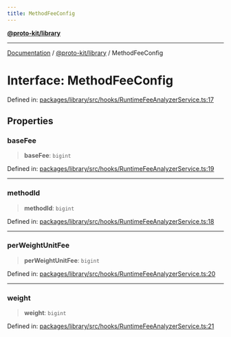 ```yaml
---
title: MethodFeeConfig
---
```


[**@proto-kit/library**](../README.md)

***

[Documentation](../../../README.md) / [@proto-kit/library](../README.md) / MethodFeeConfig

# Interface: MethodFeeConfig

Defined in: [packages/library/src/hooks/RuntimeFeeAnalyzerService.ts:17](https://github.com/proto-kit/framework/blob/28efa802e3737fc3b77339148b307ef7246f3ef1/packages/library/src/hooks/RuntimeFeeAnalyzerService.ts#L17)

## Properties

### baseFee

> **baseFee**: `bigint`

Defined in: [packages/library/src/hooks/RuntimeFeeAnalyzerService.ts:19](https://github.com/proto-kit/framework/blob/28efa802e3737fc3b77339148b307ef7246f3ef1/packages/library/src/hooks/RuntimeFeeAnalyzerService.ts#L19)

***

### methodId

> **methodId**: `bigint`

Defined in: [packages/library/src/hooks/RuntimeFeeAnalyzerService.ts:18](https://github.com/proto-kit/framework/blob/28efa802e3737fc3b77339148b307ef7246f3ef1/packages/library/src/hooks/RuntimeFeeAnalyzerService.ts#L18)

***

### perWeightUnitFee

> **perWeightUnitFee**: `bigint`

Defined in: [packages/library/src/hooks/RuntimeFeeAnalyzerService.ts:20](https://github.com/proto-kit/framework/blob/28efa802e3737fc3b77339148b307ef7246f3ef1/packages/library/src/hooks/RuntimeFeeAnalyzerService.ts#L20)

***

### weight

> **weight**: `bigint`

Defined in: [packages/library/src/hooks/RuntimeFeeAnalyzerService.ts:21](https://github.com/proto-kit/framework/blob/28efa802e3737fc3b77339148b307ef7246f3ef1/packages/library/src/hooks/RuntimeFeeAnalyzerService.ts#L21)
